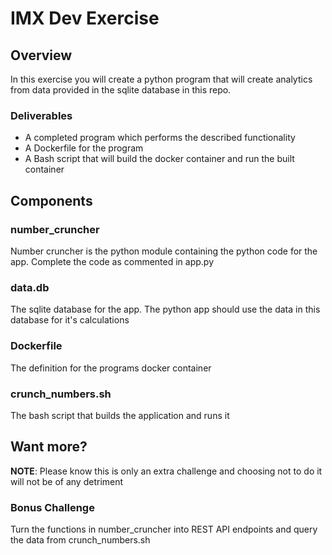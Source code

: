# IMX Dev Exercise
## Overview
In this exercise you will create a python program that will create analytics from data provided in the sqlite database in this repo.
### Deliverables
* A completed program which performs the described functionality
* A Dockerfile for the program
* A Bash script that will build the docker container and run the built container
## Components
### number_cruncher
Number cruncher is the python module containing the python code for the app. Complete the code as commented in app.py
### data.db
The sqlite database for the app. The python app should use the data in this database for it's calculations
### Dockerfile
The definition for the programs docker container
### crunch_numbers.sh
The bash script that builds the application and runs it
## Want more?
**NOTE**: Please know this is only an extra challenge and choosing not to do it will not 
be of any detriment
### Bonus Challenge
Turn the functions in number_cruncher into REST API endpoints and query the data
from crunch_numbers.sh
